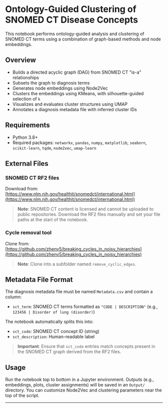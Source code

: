 # Ontology-Guided Clustering of SNOMED CT Disease Concepts
This notebook performs ontology-guided analysis and clustering of SNOMED CT terms using a combination of graph-based methods and node embeddings.

## Overview
- Builds a directed acyclic graph (DAG) from SNOMED CT "is-a" relationships
- Subsets the graph to diagnosis terms
- Generates node embeddings using Node2Vec
- Clusters the embeddings using KMeans, with silhouette-guided selection of `k`
- Visualizes and evaluates cluster structures using UMAP
- Annotates a diagnosis metadata file with inferred cluster IDs

## Requirements
- Python 3.8+
- Required packages: `networkx`, `pandas`, `numpy`, `matplotlib`, `seaborn`, `scikit-learn`, `tqdm`, `node2vec`, `umap-learn`

## External Files

### SNOMED CT RF2 files  
Download from: [https://www.nlm.nih.gov/healthit/snomedct/international.html](https://www.nlm.nih.gov/healthit/snomedct/international.html)

> **Note**: SNOMED CT content is licensed and cannot be uploaded to public repositories. Download the RF2 files manually and set your file paths at the start of the notebook.

### Cycle removal tool  
Clone from: [https://github.com/zhenv5/breaking_cycles_in_noisy_hierarchies](https://github.com/zhenv5/breaking_cycles_in_noisy_hierarchies)

> **Note**: Clone into a subfolder named `remove_cyclic_edges`.

## Metadata File Format
The diagnosis metadata file must be named `Metadata.csv` and contain a column:

- `sct_term`: SNOMED CT terms formatted as `"CODE | DESCRIPTION"` (e.g., `123456 | Disorder of lung (disorder)`)

The notebook automatically splits this into:

- `sct_code`: SNOMED CT concept ID (string)
- `sct_description`: Human-readable label

> **Important**: Ensure that `sct_code` entries match concepts present in the SNOMED CT graph derived from the RF2 files.

## Usage
Run the notebook top to bottom in a Jupyter environment. Outputs (e.g., embeddings, plots, cluster assignments) will be saved in an `Output/` directory. You can customize Node2Vec and clustering parameters near the top of the script.

---

